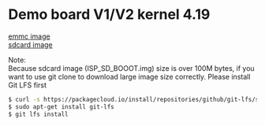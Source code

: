 # Demo board V1/V2 kernel 4.19 
[emmc image](https://github.com/sunplus-plus1/kernel419_demov1v2_img/blob/master/emmc/ISPBOOOT.BIN)  
[sdcard image](https://github.com/sunplus-plus1/kernel419_demov1v2_img/blob/master/sdcard/boot2linux_SDcard/ISP_SD_BOOOT.img) 

Note:  
Because sdcard image (ISP_SD_BOOOT.img) size is over 100M bytes, if you want to use git clone to download large image size correctly. Please install Git LFS first
```bash
$ curl -s https://packagecloud.io/install/repositories/github/git-lfs/script.deb.sh | sudo bash
$ sudo apt-get install git-lfs
$ git lfs install
```
